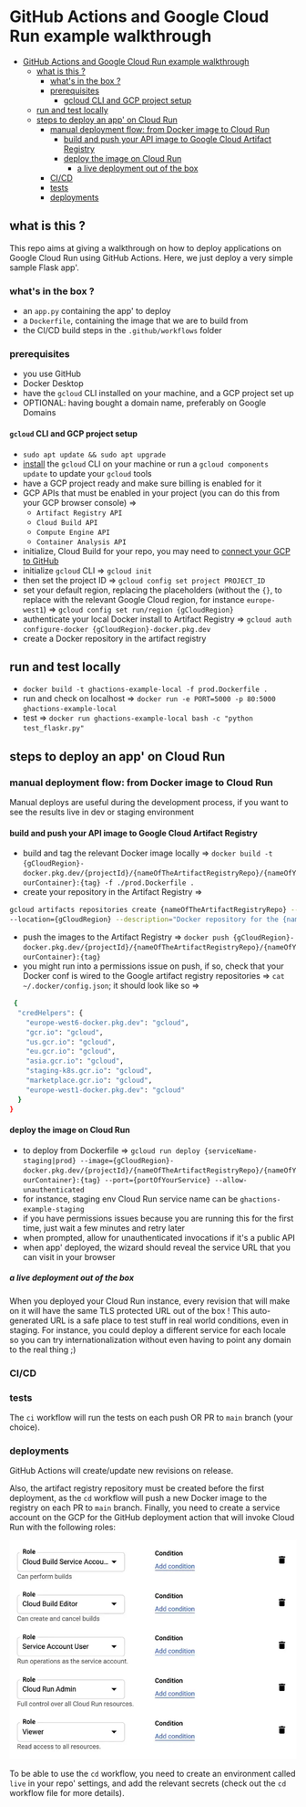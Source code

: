 # GitHub Actions and Google Cloud Run example walkthrough

<!-- TOC -->

- [GitHub Actions and Google Cloud Run example walkthrough](#github-actions-and-google-cloud-run-example-walkthrough)
  - [what is this ?](#what-is-this-)
    - [what's in the box ?](#whats-in-the-box-)
    - [prerequisites](#prerequisites)
      - [gcloud CLI and GCP project setup](#gcloud-cli-and-gcp-project-setup)
  - [run and test locally](#run-and-test-locally)
  - [steps to deploy an app' on Cloud Run](#steps-to-deploy-an-app-on-cloud-run)
    - [manual deployment flow: from Docker image to Cloud Run](#manual-deployment-flow-from-docker-image-to-cloud-run)
      - [build and push your API image to Google Cloud Artifact Registry](#build-and-push-your-api-image-to-google-cloud-artifact-registry)
      - [deploy the image on Cloud Run](#deploy-the-image-on-cloud-run)
        - [a live deployment out of the box](#a-live-deployment-out-of-the-box)
    - [CI/CD](#cicd)
    - [tests](#tests)
    - [deployments](#deployments)

<!-- /TOC -->

## what is this ?

This repo aims at giving a walkthrough on how to deploy applications on Google Cloud Run using GitHub Actions. Here, we just deploy a very simple sample Flask app'.

### what's in the box ?

- an `app.py` containing the app' to deploy
- a `Dockerfile`, containing the image that we are to build from
- the CI/CD build steps in the `.github/workflows` folder

### prerequisites

- you use GitHub
- Docker Desktop
- have the `gcloud` CLI installed on your machine, and a GCP project set up
- OPTIONAL: having bought a domain name, preferably on Google Domains

#### `gcloud` CLI and GCP project setup

- `sudo apt update && sudo apt upgrade`
- [install](https://cloud.google.com/sdk/docs/install#deb) the `gcloud` CLI on your machine or run a `gcloud components update` to update your `gcloud` tools
- have a GCP project ready and make sure billing is enabled for it
- GCP APIs that must be enabled in your project (you can do this from your GCP browser console) =>
  - `Artifact Registry API`
  - `Cloud Build API`
  - `Compute Engine API`
  - `Container Analysis API`
- initialize, Cloud Build for your repo, you may need to [connect your GCP to GitHub](https://cloud.google.com/build/docs/automating-builds/github/connect-repo-github)
- initialize `gcloud` CLI => `gcloud init`
- then set the project ID => `gcloud config set project PROJECT_ID`
- set your default region, replacing the placeholders (without the `{}`, to replace with the relevant Google Cloud region, for instance `europe-west1`) => `gcloud config set run/region {gCloudRegion}`
- authenticate your local Docker install to Artifact Registry => `gcloud auth configure-docker {gCloudRegion}-docker.pkg.dev`
- create a Docker repository in the artifact registry

## run and test locally

- `docker build -t ghactions-example-local -f prod.Dockerfile .`
- run and check on localhost => `docker run -e PORT=5000 -p 80:5000 ghactions-example-local`
- test => `docker run ghactions-example-local bash -c "python test_flaskr.py"`

## steps to deploy an app' on Cloud Run

### manual deployment flow: from Docker image to Cloud Run

Manual deploys are useful during the development process, if you want to see the results live in dev or staging environment

#### build and push your API image to Google Cloud Artifact Registry

- build and tag the relevant Docker image locally => `docker build -t {gCloudRegion}-docker.pkg.dev/{projectId}/{nameOfTheArtifactRegistryRepo}/{nameOfYourContainer}:{tag} -f ./prod.Dockerfile .`
- create your repository in the Artifact Registry =>

```bash
gcloud artifacts repositories create {nameOfTheArtifactRegistryRepo} --repository-format=docker \
--location={gCloudRegion} --description="Docker repository for the {nameOfYourContainer} container"
```

- push the images to the Artifact Registry => `docker push {gCloudRegion}-docker.pkg.dev/{projectId}/{nameOfTheArtifactRegistryRepo}/{nameOfYourContainer}:{tag}`
- you might run into a permissions issue on push, if so, check that your Docker conf is wired to the Google artifact registry repositories => `cat ~/.docker/config.json`; it should look like so =>

```bash
 {
  "credHelpers": {
    "europe-west6-docker.pkg.dev": "gcloud",
    "gcr.io": "gcloud",
    "us.gcr.io": "gcloud",
    "eu.gcr.io": "gcloud",
    "asia.gcr.io": "gcloud",
    "staging-k8s.gcr.io": "gcloud",
    "marketplace.gcr.io": "gcloud",
    "europe-west1-docker.pkg.dev": "gcloud"
  }
}
```

#### deploy the image on Cloud Run

- to deploy from Dockerfile => `gcloud run deploy {serviceName-staging|prod} --image={gCloudRegion}-docker.pkg.dev/{projectId}/{nameOfTheArtifactRegistryRepo}/{nameOfYourContainer}:{tag} --port={portOfYourService} --allow-unauthenticated`
- for instance, staging env Cloud Run service name can be `ghactions-example-staging`
- if you have permissions issues because you are running this for the first time, just wait a few minutes and retry later
- when prompted, allow for unauthenticated invocations if it's a public API
- when app' deployed, the wizard should reveal the service URL that you can visit in your browser

##### a live deployment out of the box

When you deployed your Cloud Run instance, every revision that will make on it will have the same TLS protected URL out of the box ! This auto-generated URL is a safe place to test stuff in real world conditions, even in staging.
For instance, you could deploy a different service for each locale so you can try internationalization without even having to point any domain to the real thing ;)

### CI/CD

### tests

The `ci` workflow will run the tests on each push OR PR to `main` branch (your choice).

### deployments

GitHub Actions will create/update new revisions on release.

Also, the artifact registry repository must be created before the first deployment, as the `cd` workflow will push a new Docker image to the registry on each PR to `main` branch.
Finally, you need to create a service account on the GCP for the GitHub deployment action that will invoke Cloud Run with the following roles:

![GCP roles](./sa_permissions.webp)

To be able to use the `cd` workflow, you need to create an environment called `live` in your repo' settings, and add the relevant secrets (check out the `cd` workflow file for more details).
